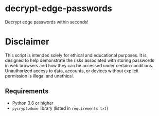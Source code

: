 # decrypt-edge-passwords
Decrypt edge passwords within seconds! 

# Disclaimer
This script is intended solely for ethical and educational purposes. It is designed to help demonstrate the risks associated with storing passwords in web browsers and how they can be accessed under certain conditions. Unauthorized access to data, accounts, or devices without explicit permission is illegal and unethical.

## Requirements
- Python 3.6 or higher
- `pycryptodome` library (listed in `requirements.txt`)
